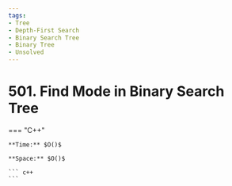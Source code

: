 ```yaml
---
tags:
- Tree
- Depth-First Search
- Binary Search Tree
- Binary Tree
- Unsolved
---
```



# 501. Find Mode in Binary Search Tree

=== "C++"

    **Time:** $O()$

    **Space:** $O()$

    ``` c++
    ```